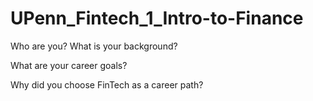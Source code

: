 # UPenn_Fintech_1_Intro-to-Finance

Who are you? What is your background?


What are your career goals?


Why did you choose FinTech as a career path?
